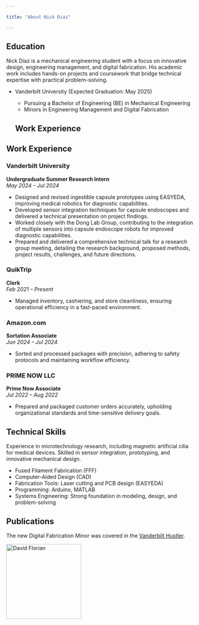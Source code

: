 ```yaml
---

title: "About Nick Diaz"

---
```


## Education

Nick Diaz is a mechanical engineering student with a focus on innovative design, engineering management, and digital fabrication. His academic work includes hands-on projects and coursework that bridge technical expertise with practical problem-solving. 

* Vanderbilt University (Expected Graduation: May 2025)
  * Pursuing a Bachelor of Engineering (BE) in Mechanical Engineering
  * Minors in Engineering Management and Digital Fabrication


  ## Work Experience

## Work Experience

### Vanderbilt University  
**Undergraduate Summer Research Intern**  
*May 2024 – Jul 2024*  
- Designed and revised ingestible capsule prototypes using EASYEDA, improving medical robotics for diagnostic capabilities.  
- Developed sensor integration techniques for capsule endoscopes and delivered a technical presentation on project findings.
- Worked closely with the Dong Lab Group, contributing to the integration of multiple sensors into capsule endoscope robots   for improved diagnostic capabilities.
- Prepared and delivered a comprehensive technical talk for a research group meeting, detailing the research background, proposed methods, project results, challenges, and future directions. 

### QuikTrip  
**Clerk**  
*Feb 2021 – Present*  
- Managed inventory, cashiering, and store cleanliness, ensuring operational efficiency in a fast-paced environment.  

### Amazon.com  
**Sortation Associate**  
*Jun 2024 – Jul 2024*  
- Sorted and processed packages with precision, adhering to safety protocols and maintaining workflow efficiency.  

### PRIME NOW LLC  
**Prime Now Associate**  
*Jul 2022 – Aug 2022*  
- Prepared and packaged customer orders accurately, upholding organizational standards and time-sensitive delivery goals.



## Technical Skills

Experience in microtechnology research, including magnetic artificial cilia for medical devices.
Skilled in sensor integration, prototyping, and innovative mechanical design.


* Fused Filament Fabrication (FFF)
* Computer-Aided Design (CAD)
* Fabrication Tools: Laser cutting and PCB design (EASYEDA)
* Programming: Arduino, MATLAB
* Systems Engineering: Strong foundation in modeling, design, and problem-solving

## Publications 

The new Digital Fabrication Minor was covered in the [Vanderbilt Hustler](https://vanderbilthustler.com/2022/11/09/digital-fabrication-minor-introduced-for-2022-23-academic-year/).

<img src="/assets/img/David_Headshot_web2.jpg" alt="David Florian" style="width:200px;"/>
